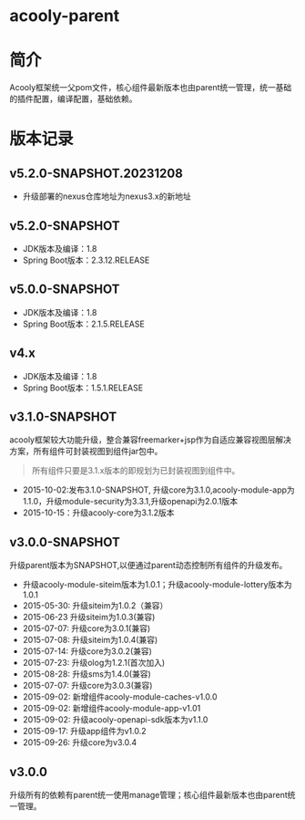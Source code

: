 acooly-parent
============

# 简介

Acooly框架统一父pom文件，核心组件最新版本也由parent统一管理，统一基础的插件配置，编译配置，基础依赖。

# 版本记录

## v5.2.0-SNAPSHOT.20231208

* 升级部署的nexus仓库地址为nexus3.x的新地址

## v5.2.0-SNAPSHOT

* JDK版本及编译：1.8
* Spring Boot版本：2.3.12.RELEASE

## v5.0.0-SNAPSHOT

* JDK版本及编译：1.8
* Spring Boot版本：2.1.5.RELEASE

## v4.x

* JDK版本及编译：1.8
* Spring Boot版本：1.5.1.RELEASE

## v3.1.0-SNAPSHOT

acooly框架较大功能升级，整合兼容freemarker+jsp作为自适应兼容视图层解决方案，所有组件可封装视图到组件jar包中。

> 所有组件只要是3.1.x版本的即规划为已封装视图到组件中。

* 2015-10-02:发布3.1.0-SNAPSHOT, 升级core为3.1.0,acooly-module-app为1.1.0，升级module-security为3.3.1,升级openapi为2.0.1版本
* 2015-10-15：升级acooly-core为3.1.2版本

## v3.0.0-SNAPSHOT

升级parent版本为SNAPSHOT,以便通过parent动态控制所有组件的升级发布。

* 升级acooly-module-siteim版本为1.0.1；升级acooly-module-lottery版本为1.0.1
* 2015-05-30: 升级siteim为1.0.2（兼容）
* 2015-06-23 升级siteim为1.0.3(兼容)
* 2015-07-07: 升级core为3.0.1(兼容)
* 2015-07-08: 升级siteim为1.0.4(兼容)
* 2015-07-14: 升级core为3.0.2(兼容)
* 2015-07-23: 升级olog为1.2.1(首次加入)
* 2015-08-28: 升级sms为1.4.0(兼容)
* 2015-07-07: 升级core为3.0.3(兼容)
* 2015-09-02: 新增组件acooly-module-caches-v1.0.0
* 2015-09-02: 新增组件acooly-module-app-v1.01
* 2015-09-02: 升级acooly-openapi-sdk版本为v1.1.0
* 2015-09-17: 升级app组件为v1.0.2
* 2015-09-26: 升级core为v3.0.4

## v3.0.0

升级所有的依赖有parent统一使用manage管理；核心组件最新版本也由parent统一管理。

